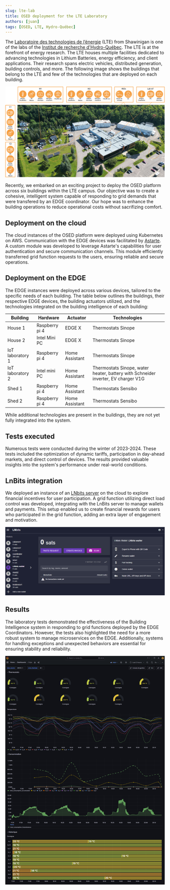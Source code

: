 ```yaml
---
slug: lte-lab
title: OSED deployment for the LTE Laboratory
authors: [juan]
tags: [OSED, LTE, Hydro-Québec]
---
```


The [Laboratoire des technologies de l’énergie](https://ici.radio-canada.ca/nouvelle/2065864/laboratoire-transition-energetique-shawinigan-electricte) (LTE) from Shawinigan is one of the labs of the [Institut de recherche d'Hydro-Québec](https://www.hydroquebec.com/innovation/en/technological-evolution/innovative-strength/). The LTE is at the forefront of energy research. The LTE houses multiple facilities dedicated to advancing technologies in Lithium Batteries, energy efficiency, and client applications. Their research spans electric vehicles, distributed generation, building controls, and more. The following image shows the buildings that belong to the LTE and few of the technologies that are deployed on each building.

![The LTE at Shawinigan](../static/img/home/lab_lte_ready.png)

Recently, we embarked on an exciting project to deploy the OSED platform across six buildings within the LTE campus. Our objective was to create a cohesive, intelligent system capable of responding to grid demands that were transfered by an EDGE coordinator. Our hope was to enhance the building operations to reduce operational costs without sacrifizing comfort.

## Deployment on the cloud 
The cloud instances of the OSED platform were deployed using Kubernetes on AWS. Communication with the EDGE devices was facilitated by [Astarte](https://docs.astarte-platform.org/astarte/latest/001-intro_user.html). A custom module was developed to leverage Astarte's capabilities for user authentication and secure communication channels. This module efficiently transferred grid function requests to the users, ensuring reliable and secure operations.


## Deployment on the EDGE
The EDGE instances were deployed across various devices, tailored to the specific needs of each building. The table below outlines the buildings, their respective EDGE devices, the building actuators utilized, and the technologies integrated on the building intelligence of each building:

| Building  | Hardware      | Actuator       | Technologies                                                        |
|-----------|---------------|----------------|---------------------------------------------------------------------|
| House 1   | Raspberry pi 4| EDGE X         | Thermostats Sinope                                                  |
| House 2   | Intel Mini PC  | EDGE X         | Thermostats Sinope                                                  |
| IoT laboratory 1  | Raspberry pi 4| Home Assistant | Thermostats Sinope                                                  |
| IoT laboratory 2  | Intel mini PC  | Home Assistant | Thermostats Sinope, water heater, battery with Schneider inverter, EV charger V1G |
| Shed 1     | Raspberry pi 4| Home Assistant | Thermostats Sensibo                                                 |
| Shed 2     | Raspberry pi 4| Home Assistant | Thermostats Sensibo                                                 |

While additional technologies are present in the buildings, they are not yet fully integrated into the system.

## Tests executed

Numerous tests were conducted during the winter of 2023-2024. These tests included the optimization of dynamic tariffs, participation in day-ahead markets, and direct control of devices. The results provided valuable insights into the system's performance under real-world conditions.

## LnBits integration

We deployed an instance of an [LNbits server](https://lnbits.cloud.lirei.io/wallet) on the cloud to explore financial incentives for user participation. A grid function utilizing direct load control was developed, integrating with the LnBits server to manage wallets and payments. This setup enabled us to create financial rewards for users who participated in the grid function, adding an extra layer of engagement and motivation.

![The grafana interface](../static/img/blog/lnbits.png)

## Results 

The laboratory tests demonstrated the effectiveness of the Building Intelligence system in responding to grid functions deployed by the EDGE Coordinators. However, the tests also highlighted the need for a more robust system to manage microservices on the EDGE. Additionally, systems for handling exceptions and unexpected behaviors are essential for ensuring stability and reliability.

![The grafana interface](../static/img/blog/grafana.png)
